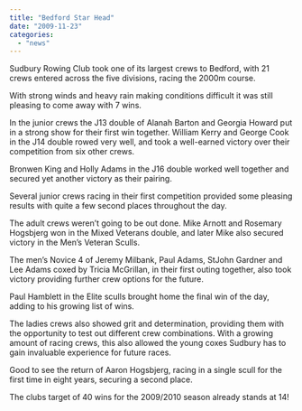```yaml
---
title: "Bedford Star Head"
date: "2009-11-23"
categories: 
  - "news"
---
```


Sudbury Rowing Club took one of its largest crews to Bedford, with 21 crews entered across the five divisions, racing the 2000m course.

With strong winds and heavy rain making conditions difficult it was still pleasing to come away with 7 wins.

In the junior crews the J13 double of Alanah Barton and Georgia Howard put in a strong show for their first win together. William Kerry and George Cook in the J14 double rowed very well, and took a well-earned victory over their competition from six other crews.

Bronwen King and Holly Adams in the J16 double worked well together and secured yet another victory as their pairing.

Several junior crews racing in their first competition provided some pleasing results with quite a few second places throughout the day.

The adult crews weren’t going to be out done. Mike Arnott and Rosemary Hogsbjerg won in the Mixed Veterans double, and later Mike also secured victory in the Men’s Veteran Sculls.

The men’s Novice 4 of Jeremy Milbank, Paul Adams, StJohn Gardner and Lee Adams coxed by Tricia McGrillan, in their first outing together, also took victory providing further crew options for the future.

Paul Hamblett in the Elite sculls brought home the final win of the day, adding to his growing list of wins.

The ladies crews also showed grit and determination, providing them with the opportunity to test out different crew combinations. With a growing amount of racing crews, this also allowed the young coxes Sudbury has to gain invaluable experience for future races.

Good to see the return of Aaron Hogsbjerg, racing in a single scull for the first time in eight years, securing a second place.

The clubs target of 40 wins for the 2009/2010 season already stands at 14!
